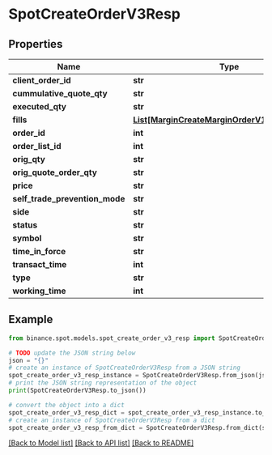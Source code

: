 # SpotCreateOrderV3Resp


## Properties

Name | Type | Description | Notes
------------ | ------------- | ------------- | -------------
**client_order_id** | **str** |  | [optional] 
**cummulative_quote_qty** | **str** |  | [optional] 
**executed_qty** | **str** |  | [optional] 
**fills** | [**List[MarginCreateMarginOrderV1RespFillsInner]**](MarginCreateMarginOrderV1RespFillsInner.md) |  | [optional] 
**order_id** | **int** |  | [optional] 
**order_list_id** | **int** |  | [optional] 
**orig_qty** | **str** |  | [optional] 
**orig_quote_order_qty** | **str** |  | [optional] 
**price** | **str** |  | [optional] 
**self_trade_prevention_mode** | **str** |  | [optional] 
**side** | **str** |  | [optional] 
**status** | **str** |  | [optional] 
**symbol** | **str** |  | [optional] 
**time_in_force** | **str** |  | [optional] 
**transact_time** | **int** |  | [optional] 
**type** | **str** |  | [optional] 
**working_time** | **int** |  | [optional] 

## Example

```python
from binance.spot.models.spot_create_order_v3_resp import SpotCreateOrderV3Resp

# TODO update the JSON string below
json = "{}"
# create an instance of SpotCreateOrderV3Resp from a JSON string
spot_create_order_v3_resp_instance = SpotCreateOrderV3Resp.from_json(json)
# print the JSON string representation of the object
print(SpotCreateOrderV3Resp.to_json())

# convert the object into a dict
spot_create_order_v3_resp_dict = spot_create_order_v3_resp_instance.to_dict()
# create an instance of SpotCreateOrderV3Resp from a dict
spot_create_order_v3_resp_from_dict = SpotCreateOrderV3Resp.from_dict(spot_create_order_v3_resp_dict)
```
[[Back to Model list]](../README.md#documentation-for-models) [[Back to API list]](../README.md#documentation-for-api-endpoints) [[Back to README]](../README.md)


